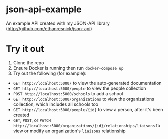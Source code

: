 # json-api-example
An example API created with my JSON-API library (http://github.com/ethanresnick/json-api)

# Try it out

1. Clone the repo
2. Ensure Docker is running then run `docker-compose up`
3. Try out the following (for example):
  - `GET http://localhost:5000/` to view the auto-generated documentation
  - `GET http://localhost:5000/people` to view the people collection
  - `POST http://localhost:5000/schools` to add a school
  - `GET http://localhost:5000/organizations` to view the organizations collection, which includes all schools too
  - `GET http://localhost:5000/people/{id}` to view a person, after it's been created
  - `GET`, `POST`, or `PATCH` `http://localhost:5000/organizations/{id}/relationships/liaisons` to view or modify an organization's `liaisons` relationship
